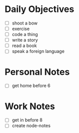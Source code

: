 # Daily Objectives
- [ ] shoot a bow
- [ ] exercise
- [ ] code a thing
- [ ] write a story
- [ ] read a book
- [ ] speak a foreign language
 
# Personal Notes
- [ ] get home before 6
 
# Work Notes
- [ ] get in before 8
- [ ] create node-notes
